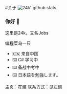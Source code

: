 <!--
**24kcsplus/24kcsplus** is a ✨ _special_ ✨ repository because its `README.md` (this file) appears on your GitHub profile.

Here are some ideas to get you started:

- 🔭 I’m currently working on ...
- 🌱 I’m currently learning ...
- 👯 I’m looking to collaborate on ...
- 🤔 I’m looking for help with ...
- 💬 Ask me about ...
- 📫 How to reach me: ...
- 😄 Pronouns: ...
- ⚡ Fun fact: ...
-->
#关于
![24k' github stats](https://github-readme-stats.vercel.app/api?username=24kcsplus&count_private=true)

### 你好 👋
这里是24k，又名Jobs

编程菜鸟一只

- 🇨🇳 来自中国
- ⌨️ C# 学习中
- ⌨️ 备战中考中
- ⌨️ 日本語を勉強します。

主页：在建
联系方式：见左侧
